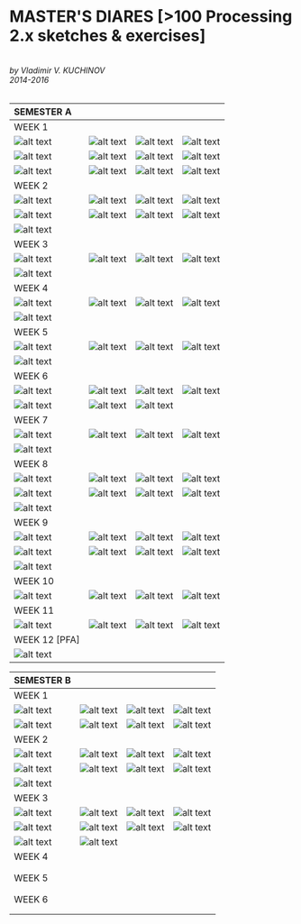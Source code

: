 <h1>MASTER'S DIARES [>100 Processing 2.x sketches & exercises]</h1><br>
<i>by Vladimir V. KUCHINOV</i><br>
<i>2014-2016</i><br><br>


| SEMESTER A | | | | 
| :------ | :------ | :------ | :------
| WEEK 1 |
| ![alt text](https://github.com/vkuchinov/MasterDiary/blob/master/SemesterA/WEEK1/Cellular_Artefact_One/thumb.png?raw=true "Cellular_Artefact_One") | ![alt text](https://github.com/vkuchinov/MasterDiary/blob/master/SemesterA/WEEK1/dynamicFibonacci/thumb.png?raw=true "dynamicFibonacci") | ![alt text](https://github.com/vkuchinov/MasterDiary/blob/master/SemesterA/WEEK1/FibonacciSpiral/thumb.png?raw=true "FibonacciSpiral") | ![alt text](https://github.com/vkuchinov/MasterDiary/blob/master/SemesterA/WEEK1/For_Loop_Reversed_Array/thumb.png?raw=true "For_Loop_Reversed_Array") 
| ![alt text](https://github.com/vkuchinov/MasterDiary/blob/master/SemesterA/WEEK1/GameOfLife/thumb.png?raw=true "GameOfLife") | ![alt text](https://github.com/vkuchinov/MasterDiary/blob/master/SemesterA/WEEK1/GoL_3D_Lifetime/thumb.png?raw=true "GoL_3D_Lifetime") | ![alt text](https://github.com/vkuchinov/MasterDiary/blob/master/SemesterA/WEEK1/HexagonalCA/thumb.png?raw=true "HexagonalCA") | ![alt text](https://github.com/vkuchinov/MasterDiary/blob/master/SemesterA/WEEK1/MC_Escher_MkI/thumb.png?raw=true "MC_Escher_MkI")
| ![alt text](https://github.com/vkuchinov/MasterDiary/blob/master/SemesterA/WEEK1/PythagorianTree/thumb.png?raw=true "PythagorianTree") | ![alt text](https://github.com/vkuchinov/MasterDiary/blob/master/SemesterA/WEEK1/There_Is_Always_A_Bigger_Fish/thumb.png?raw=true "There_Is_Always_A_Bigger_Fish") | ![alt text](https://github.com/vkuchinov/MasterDiary/blob/master/SemesterA/WEEK1/Tracers/thumb.png?raw=true "Tracers") | ![alt text](https://github.com/vkuchinov/MasterDiary/blob/master/SemesterA/WEEK1/WolframCA_PDFs/thumb.png?raw=true "WolframCA_PDFs")
| WEEK 2 |
| ![alt text](https://github.com/vkuchinov/MasterDiary/blob/master/SemesterA/WEEK2/AnyFunctionDiagram/thumb.png?raw=true "AnyFunctionDiagram") | ![alt text](https://github.com/vkuchinov/MasterDiary/blob/master/SemesterA/WEEK2/ArrayListAddingAtIndex/thumb.png?raw=true "ArrayListAddingAtIndex") | ![alt text](https://github.com/vkuchinov/MasterDiary/blob/master/SemesterA/WEEK2/CompassExample/thumb.png?raw=true "CompassExample") | ![alt text](https://github.com/vkuchinov/MasterDiary/blob/master/SemesterA/WEEK2/Factorials/thumb.png?raw=true "Factorials")
| ![alt text](https://github.com/vkuchinov/MasterDiary/blob/master/SemesterA/WEEK2/ForLoopTricks/thumb.png?raw=true "ForLoopTricks") | ![alt text](https://github.com/vkuchinov/MasterDiary/blob/master/SemesterA/WEEK2/GA_Interface/thumb.png?raw=true "GA_Interface") | ![alt text](https://github.com/vkuchinov/MasterDiary/blob/master/SemesterA/WEEK2/GrayScottAlgorithm/thumb.png?raw=true "GrayScottAlgorithm") | ![alt text](https://github.com/vkuchinov/MasterDiary/blob/master/SemesterA/WEEK2/LCM_GCF_Functions/thumb.png?raw=true "LCM_GCF_Functions") 
|  ![alt text](https://github.com/vkuchinov/MasterDiary/blob/master/SemesterA/WEEK2/UCC_ExperimentFOUR/thumb.png?raw=true "UCC_ExperimentFOUR")
| WEEK 3 |
| ![alt text](https://github.com/vkuchinov/MasterDiary/blob/master/SemesterA/WEEK3/CubicVoronoiDiagram/thumb.png?raw=true "CubicVoronoiDiagram") | ![alt text](https://github.com/vkuchinov/MasterDiary/blob/master/SemesterA/WEEK3/ExperimentalDiagram/thumb.png?raw=true "ExperimentalDiagram") | ![alt text](https://github.com/vkuchinov/MasterDiary/blob/master/SemesterA/WEEK3/ManhattanDiagram/thumb.png?raw=true "ManhattanDiagram") | ![alt text](https://github.com/vkuchinov/MasterDiary/blob/master/SemesterA/WEEK3/Spidrons/thumb.png?raw=true "Spidrons")
| ![alt text](https://github.com/vkuchinov/MasterDiary/blob/master/SemesterA/WEEK3/VoronoiOverManhattan/thumb.png?raw=true "VoronoiOverManhattan") |  | 
| WEEK 4 |
| ![alt text](https://github.com/vkuchinov/MasterDiary/blob/master/SemesterA/WEEK4/BreedingInvaders/thumb.png?raw=true "BreedingInvaders") | ![alt text](https://github.com/vkuchinov/MasterDiary/blob/master/SemesterA/WEEK4/CircularReflection/thumb.png?raw=true "CircularReflection") | ![alt text](https://github.com/vkuchinov/MasterDiary/blob/master/SemesterA/WEEK4/CircularReflectons2/thumb.png?raw=true "CircularReflectons2") | ![alt text](https://github.com/vkuchinov/MasterDiary/blob/master/SemesterA/WEEK4/MultistagedGoL/thumb.gif?raw=true "MultistagedGoL") 
| ![alt text](https://github.com/vkuchinov/MasterDiary/blob/master/SemesterA/WEEK4/randomGaussian/thumb.png?raw=true "randomGaussian") |
| WEEK 5 |
| ![alt text](https://github.com/vkuchinov/MasterDiary/blob/master/SemesterA/WEEK5/CirclesCollisionCheck/thumb.png?raw=true "CirclesCollisionCheck") | ![alt text](https://github.com/vkuchinov/MasterDiary/blob/master/SemesterA/WEEK5/GingermanMap/thumb.png?raw=true "GingermanMap") | ![alt text](https://github.com/vkuchinov/MasterDiary/blob/master/SemesterA/WEEK5/HeartIllusion/thumb.png?raw=true "HeartIllusion") | ![alt text](https://github.com/vkuchinov/MasterDiary/blob/master/SemesterA/WEEK5/RectanglesCollisionCheck/thumb.png?raw=true "RectanglesCollisionCheck")
| ![alt text](https://github.com/vkuchinov/MasterDiary/blob/master/SemesterA/WEEK5/ThresholdMetaballs/thumb.png?raw=true "ThresholdMetaballs")
| WEEK 6 |
| ![alt text](https://github.com/vkuchinov/MasterDiary/blob/master/SemesterA/WEEK6/BigNumberTest/thumb.png?raw=true "BigNumberTest") | ![alt text](https://github.com/vkuchinov/MasterDiary/blob/master/SemesterA/WEEK6/BypassingPushPopMatrix/thumb.png?raw=true "BypassingPushPopMatrix") | ![alt text](https://github.com/vkuchinov/MasterDiary/blob/master/SemesterA/WEEK6/LangtonsAntZoomed/thumb.png?raw=true "LangtonsAntZoomed") | ![alt text](https://github.com/vkuchinov/MasterDiary/blob/master/SemesterA/WEEK6/LogarithmicAndExponentialScales/thumb.png?raw=true "LogarithmicAndExponentialScales")
| ![alt text](https://github.com/vkuchinov/MasterDiary/blob/master/SemesterA/WEEK6/MonteCarloDsitribution/thumb.png?raw=true "MonteCarloDsitribution") | ![alt text](https://github.com/vkuchinov/MasterDiary/blob/master/SemesterA/WEEK6/MouseInputFunction/thumb.png?raw=true "MouseInputFunction") | ![alt text](https://github.com/vkuchinov/MasterDiary/blob/master/SemesterA/WEEK6/UniformDistribution/thumb.png?raw=true "UniformDistribution") 
| WEEK 7 |
| ![alt text](https://github.com/vkuchinov/MasterDiary/blob/master/SemesterA/WEEK7/HarshadNumbers/thumb.png?raw=true "HarshadNumbers") | ![alt text](https://github.com/vkuchinov/MasterDiary/blob/master/SemesterA/WEEK7/HatchedCircle/thumb.png?raw=true "HatchedCircle") | ![alt text](https://github.com/vkuchinov/MasterDiary/blob/master/SemesterA/WEEK7/HatchedRectangle/thumb.png?raw=true "HatchedRectangle") | ![alt text](https://github.com/vkuchinov/MasterDiary/blob/master/SemesterA/WEEK7/LSystems/thumb.png?raw=true "LSystems")
| ![alt text](https://github.com/vkuchinov/MasterDiary/blob/master/SemesterA/WEEK7/LSystemsAlternative/thumb.png?raw=true "LSystemsAlternative")
| WEEK 8 |
| ![alt text](https://github.com/vkuchinov/MasterDiary/blob/master/SemesterA/WEEK8/CentripetalForce/thumb.png?raw=true "CentripetalForce") | ![alt text](https://github.com/vkuchinov/MasterDiary/blob/master/SemesterA/WEEK8/CentripetalRepeller/thumb.png?raw=true "CentripetalRepeller") | ![alt text](https://github.com/vkuchinov/MasterDiary/blob/master/SemesterA/WEEK8/DoubleForLoop/thumb.png?raw=true "DoubleForLoop") | ![alt text](https://github.com/vkuchinov/MasterDiary/blob/master/SemesterA/WEEK8/KochSnowflakes/thumb.png?raw=true "KochSnowflakes") 
| ![alt text](https://github.com/vkuchinov/MasterDiary/blob/master/SemesterA/WEEK8/MitsubishiFlake/thumb.gif?raw=true "MitsubishiFlake") | ![alt text](https://github.com/vkuchinov/MasterDiary/blob/master/SemesterA/WEEK8/parallelCurves/thumb.png?raw=true "parallelCurves") | ![alt text](https://github.com/vkuchinov/MasterDiary/blob/master/SemesterA/WEEK8/parallelLines/thumb.png?raw=true "parallelLines") | ![alt text](https://github.com/vkuchinov/MasterDiary/blob/master/SemesterA/WEEK8/StrokeStyles/thumb.png?raw=true "StrokeStyles") 
| ![alt text](https://github.com/vkuchinov/MasterDiary/blob/master/SemesterA/WEEK8/TurmiteMachine/thumb.png?raw=true "TurmiteMachine")
| WEEK 9 |
| ![alt text](https://github.com/vkuchinov/MasterDiary/blob/master/SemesterA/WEEK9/Bisectors/thumb.png?raw=true "Bisectors") | ![alt text](https://github.com/vkuchinov/MasterDiary/blob/master/SemesterA/WEEK9/BisectorsVsVoronoi/thumb.png?raw=true "BisectorsVsVoronoi") | ![alt text](https://github.com/vkuchinov/MasterDiary/blob/master/SemesterA/WEEK9/Circumcircle/thumb.png?raw=true "Circumcircle") | ![alt text](https://github.com/vkuchinov/MasterDiary/blob/master/SemesterA/WEEK9/CircumcircleMkII/thumb.png?raw=true "CircumcircleMkII")
| ![alt text](https://github.com/vkuchinov/MasterDiary/blob/master/SemesterA/WEEK9/ConvexHull/thumb.png?raw=true "ConvexHull") | ![alt text](https://github.com/vkuchinov/MasterDiary/blob/master/SemesterA/WEEK9/ConvexHull_Metaballs/thumb.png?raw=true "ConvexHull_Metaballs") | ![alt text](https://github.com/vkuchinov/MasterDiary/blob/master/SemesterA/WEEK9/EpsilonEPS/thumb.png?raw=true "EpsilonEPS") | ![alt text](https://github.com/vkuchinov/MasterDiary/blob/master/SemesterA/WEEK9/MetaballsCV/thumb.png?raw=true "MetaballsCV")
| ![alt text](https://github.com/vkuchinov/MasterDiary/blob/master/SemesterA/WEEK9/TwoLinesIntersection/thumb.png?raw=true "TwoLinesIntersection")
| WEEK 10 |
| ![alt text](https://github.com/vkuchinov/MasterDiary/blob/master/SemesterA/WEEK10/BooleanTrick/thumb.png?raw=true "BooleanTrick") | ![alt text](https://github.com/vkuchinov/MasterDiary/blob/master/SemesterA/WEEK10/ChladniInteference/thumb.png?raw=true "ChladniInteference") | ![alt text](https://github.com/vkuchinov/MasterDiary/blob/master/SemesterA/WEEK10/ProceduralCone/thumb.png?raw=true "ProceduralCone") | ![alt text](https://github.com/vkuchinov/MasterDiary/blob/master/SemesterA/WEEK10/WindowResizeTitle/thumb.png?raw=true "WindowResizeTitle")
| WEEK 11 |
| ![alt text](https://github.com/vkuchinov/MasterDiary/blob/master/SemesterA/WEEK11/ForContinueSkip/thumb.png?raw=true "ForContinueSkip") | ![alt text](https://github.com/vkuchinov/MasterDiary/blob/master/SemesterA/WEEK11/minimRadial/thumb.png?raw=true "minimRadial") | ![alt text](https://github.com/vkuchinov/MasterDiary/blob/master/SemesterA/WEEK11/MultiForLoop/thumb.png?raw=true "MultiForLoop") | ![alt text](https://github.com/vkuchinov/MasterDiary/blob/master/SemesterA/WEEK11/RandomSet/thumb.png?raw=true "RandomSet")
| WEEK 12 [PFA] |
| ![alt text](https://github.com/vkuchinov/MasterDiary/blob/master/SemesterA/PFA/cmykSplitter/thumb.png?raw=true "cmykSplitter") |


| SEMESTER B | | | | 
| :------ | :------ | :------ | :------
| WEEK 1 |
| ![alt text](https://github.com/vkuchinov/MasterDiary/blob/master/SemesterB/WEEK1/CircularRelationshipGraph/thumb.png?raw=true "CircularRelationshipGraph")  | ![alt text](https://github.com/vkuchinov/MasterDiary/blob/master/SemesterB/WEEK1/CurlNoiseDivergence/thumb.png?raw=true "CurlNoiseDivergence") | ![alt text](https://github.com/vkuchinov/MasterDiary/blob/master/SemesterB/WEEK1/KaryTreeClass/thumb.png?raw=true "KaryTreeClass") | ![alt text](https://github.com/vkuchinov/MasterDiary/blob/master/SemesterB/WEEK1/KernelFilters/thumb.png?raw=true "KernelFilters") 
| ![alt text](https://github.com/vkuchinov/MasterDiary/blob/master/SemesterB/WEEK1/RotateArrayList/thumb.png?raw=true "RotateArrayList")  | ![alt text](https://github.com/vkuchinov/MasterDiary/blob/master/SemesterB/WEEK1/RotatingVoronoi/thumb.png?raw=true "RotatingVoronoi")  | ![alt text](https://github.com/vkuchinov/MasterDiary/blob/master/SemesterB/WEEK1/SeprarableKernelFilters/thumb.png?raw=true "SeprarableKernelFilters")  | ![alt text](https://github.com/vkuchinov/MasterDiary/blob/master/SemesterB/WEEK1/Superellipse/thumb.png?raw=true "Superellipse") 
| WEEK 2 |
| ![alt text](https://github.com/vkuchinov/MasterDiary/blob/master/SemesterB/WEEK2/BespokeRandom/thumb.png?raw=true "BespokeRandom") | ![alt text](https://github.com/vkuchinov/MasterDiary/blob/master/SemesterB/WEEK2/ComplexNumbers/thumb.png?raw=true "ComplexNumbers") | ![alt text](https://github.com/vkuchinov/MasterDiary/blob/master/SemesterB/WEEK2/MazeGeneration/thumb.png?raw=true "MazeGeneration") | ![alt text](https://github.com/vkuchinov/MasterDiary/blob/master/SemesterB/WEEK2/OffsetLine/thumb.png?raw=true "OffsetLine")
| ![alt text](https://github.com/vkuchinov/MasterDiary/blob/master/SemesterB/WEEK2/randomInitialConditionsWolframCA/thumb.png?raw=true "randomInitialConditionsWolframCA") | ![alt text](https://github.com/vkuchinov/MasterDiary/blob/master/SemesterB/WEEK2/RogueRule/thumb.png?raw=true "RogueRule") | ![alt text](https://github.com/vkuchinov/MasterDiary/blob/master/SemesterB/WEEK2/secondOrderCA/thumb.png?raw=true "secondOrderCA") | ![alt text](https://github.com/vkuchinov/MasterDiary/blob/master/SemesterB/WEEK2/ThresholdedCA/thumb.png?raw=true "ThresholdedCA")
| ![alt text](https://github.com/vkuchinov/MasterDiary/blob/master/SemesterB/WEEK2/VoronoiNoise/thumb.png?raw=true "VoronoiNoise")
| WEEK 3 |
| ![alt text](https://github.com/vkuchinov/MasterDiary/blob/master/SemesterB/WEEK3/CurveStitchParabola/thumb.png?raw=true "CurveStitchParabola") | ![alt text](https://github.com/vkuchinov/MasterDiary/blob/master/SemesterB/WEEK3/GaussianFunction/thumb.png?raw=true "GaussianFunction") | ![alt text](https://github.com/vkuchinov/MasterDiary/blob/master/SemesterB/WEEK3/LinearAndRadialGwowth/thumb.png?raw=true "LinearAndRadialGwowth") | ![alt text](https://github.com/vkuchinov/MasterDiary/blob/master/SemesterB/WEEK3/MuduloSelector/thumb.png?raw=true "MuduloSelector")
| ![alt text](https://github.com/vkuchinov/MasterDiary/blob/master/SemesterB/WEEK3/WolframFive/thumb.png?raw=true "WolframFive") | ![alt text](https://github.com/vkuchinov/MasterDiary/blob/master/SemesterB/WEEK3/SubstrateExample/thumb.png?raw=true "SubstrateExample") | ![alt text](https://github.com/vkuchinov/MasterDiary/blob/master/SemesterB/WEEK3/SubstrateExtendedByRadial/thumb.png?raw=true "SubstrateExtendedByRadial") | ![alt text](https://github.com/vkuchinov/MasterDiary/blob/master/SemesterB/WEEK3/TetrahedronByCenterAndRadius/thumb.png?raw=true "TetrahedronByCenterAndRadius")
| ![alt text](https://github.com/vkuchinov/MasterDiary/blob/master/SemesterB/WEEK3/TetrahedronSphere/thumb.png?raw=true "TetrahedronSphere") | ![alt text](https://github.com/vkuchinov/MasterDiary/blob/master/SemesterB/WEEK3/TuringPatterns/thumb.png?raw=true "TuringPatterns")
| WEEK 4 |
| | | | |
| | | | |
| WEEK 5 |
| | | | |
| | | | |
| WEEK 6 |
| | | | |
| | | | |
